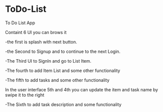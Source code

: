 # ToDo-List

To Do List App

Containt 6 UI you can brows it

-the first is splash with next button.

-the Second to Signup and to continue to the next Login.

-The Third UI to SignIn and go to List Item.

-The fourth to add Item List and some other functionality

-The fifth to add tasks and some other functionality

  In the user interface 5th and 4th  you can update the item and task name by swipe it to the right
  
-The Sixth to add task description and some functionality
